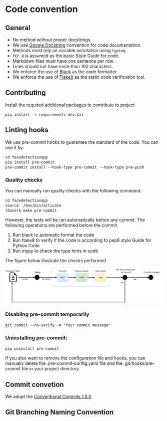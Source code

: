 # Code convention

## General

* No method without proper docstrings.
* We use [Google Docstring](https://google.github.io/styleguide/pyguide.html#38-comments-and-docstrings) convention for code documentation.
* Methods must rely on variable annotation using `typing`.
* `PEP 8` is assumed as the basic Style Guide for code.
* Markdown files must have one sentence per row.
* Lines should not have more than 100 characters.
* We enforce the use of [Black](https://github.com/psf/black) as the code formatter.
* We enforce the use of [Flake8](https://flake8.pycqa.org/en/latest) as the static code verification tool.

## Contributing
Install the required additional packages to contribute to project
```shell
pip install -r requirements-dev.txt
```


## Linting hooks

We use pre-commit hooks to guarantee the standard of the code. You can use it by:
```shell
cd facedetectionapp
pip install pre-commit
pre-commit install --hook-type pre-commit --hook-type pre-push
```

### Quality checks

You can manually run quality checks with the following command:

```shell
cd facedetectionapp
source ./env/bin/activate
(base)$ make pre-commit
```

However, the tests will be ran automatically before any commit. The following operations are performed before the commit
1. Run black to automatic format the code
2. Run flake8 to verify if the code is according to pep8 style Guide for Python Code
3. Run mypy to check the type hints in code

The figure below illustrate the checks performed 

![checks](docs/assets/precommit_pipeline.png)

### Disabling pre-commit temporarily
```shell
git commit --no-verify -m "Your commit message"
```

### Uninstalling pre-commit:
```shell
pip uninstall pre-commit
```
If you also want to remove the configuration file and hooks, you can manually delete the .pre-commit-config.yaml file and the .git/hooks/pre-commit file in your project directory.


## Commit convetion
We adopt the [Conventional Commits 1.0.0](https://www.conventionalcommits.org/en/v1.0.0/) 

## Git Branching Naming Convention

